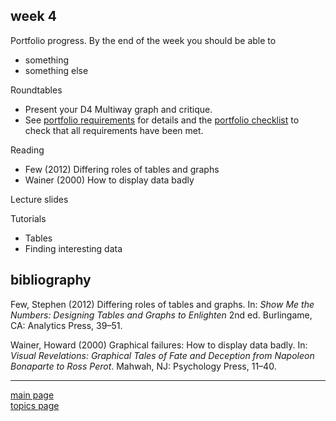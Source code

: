 
week 4
------

Portfolio progress. By the end of the week you should be able to

-   something
-   something else

Roundtables

-   Present your D4 Multiway graph and critique.
-   See [portfolio requirements](folio-01_portfolio-requirements.md) for details and the [portfolio checklist](folio-02_portfolio-checklist.pdf) to check that all requirements have been met.

Reading

-   Few (2012) Differing roles of tables and graphs
-   Wainer (2000) How to display data badly

Lecture slides

Tutorials

-   Tables
-   Finding interesting data

bibliography
------------

Few, Stephen (2012) Differing roles of tables and graphs. In: *Show Me the Numbers: Designing Tables and Graphs to Enlighten* 2nd ed. Burlingame, CA: Analytics Press, 39–51.

Wainer, Howard (2000) Graphical failures: How to display data badly. In: *Visual Revelations: Graphical Tales of Fate and Deception from Napoleon Bonaparte to Ross Perot*. Mahwah, NJ: Psychology Press, 11–40.

------------------------------------------------------------------------

[main page](../README.md)<br> [topics page](../README-by-topic.md)
